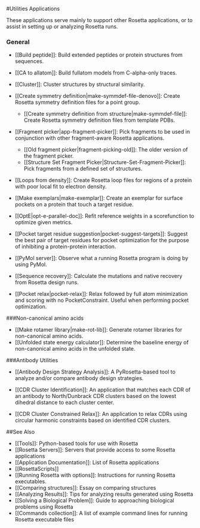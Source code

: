 #Utilities Applications

These applications serve mainly to support other Rosetta applications, or to assist in setting up or analyzing Rosetta runs.

### General
- [[Build peptide]]: Build extended peptides or protein structures from sequences. 

- [[CA to allatom]]: Build fullatom models from C-alpha-only traces.  

- [[Cluster]]: Cluster structures by structural similarity.  

- [[Create symmetry definition|make-symmdef-file-denovo]]: Create Rosetta symmetry definition files for a point group.  
    * [[Create symmetry definition from structure|make-symmdef-file]]: Create Rosetta symmetry definition files from template PDBs. 

- [[Fragment picker|app-fragment-picker]]: Pick fragments to be used in conjunction with other fragment-aware Rosetta applications.  
    * [[Old fragment picker|fragment-picking-old]]: The older version of the fragment picker.  
    * [[Structure Set Fragment Picker|Structure-Set-Fragment-Picker]]: Pick fragments from a defined set of structures. 
- [[Loops from density]]: Create Rosetta loop files for regions of a protein with poor local fit to electron density.

- [[Make exemplars|make-exemplar]]: Create an exemplar for surface pockets on a protein that touch a target residue.

- [[OptE|opt-e-parallel-doc]]: Refit reference weights in a scorefunction to optimize given metrics.  

- [[Pocket target residue suggestion|pocket-suggest-targets]]: Suggest the best pair of target residues for pocket optimization for the purpose of inhibiting a protein-protein interaction.

- [[PyMol server]]: Observe what a running Rosetta program is doing by using PyMol.

- [[Sequence recovery]]: Calculate the mutations and native recovery from Rosetta design runs.

- [[Pocket relax|pocket-relax]]: Relax followed by full atom minimization and scoring with no PocketConstraint. Useful when performing pocket optimization.

###Non-canonical amino acids
* [[Make rotamer library|make-rot-lib]]: Generate rotamer libraries for non-canonical amino acids.  
* [[Unfolded state energy calculator]]: Determine the baseline energy of non-canonical amino acids in the unfolded state.  

###Antibody Utilities
* [[Antibody Design Strategy Analysis]]: A PyRosetta-based tool to analyze and/or compare antibody design strategies.

* [[CDR Cluster Identification]]: An application that matches each CDR of an antibody to North/Dunbrack CDR clusters based on the lowest dihedral distance to each cluster center.

* [[CDR Cluster Constrained Relax]]: An application to relax CDRs using circular harmonic constraints based on identified CDR clusters.

##See Also

* [[Tools]]: Python-based tools for use with Rosetta
* [[Rosetta Servers]]: Servers that provide access to some Rosetta applications
* [[Application Documentation]]: List of Rosetta applications
* [[RosettaScripts]]
* [[Running Rosetta with options]]: Instructions for running Rosetta executables.
* [[Comparing structures]]: Essay on comparing structures
* [[Analyzing Results]]: Tips for analyzing results generated using Rosetta
* [[Solving a Biological Problem]]: Guide to approaching biological problems using Rosetta
* [[Commands collection]]: A list of example command lines for running Rosetta executable files